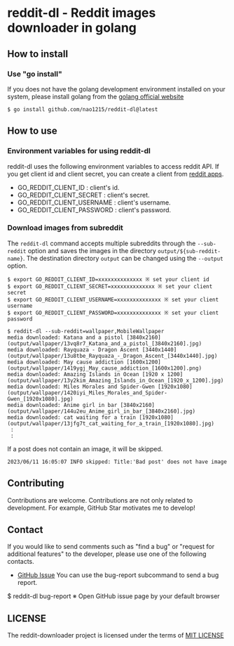 # reddit-dl - Reddit images downloader in golang



## How to install
### Use "go install"
If you does not have the golang development environment installed on your system, please install golang from the [golang official website](https://go.dev/doc/install)

```
$ go install github.com/nao1215/reddit-dl@latest
```

## How to use
### Environment variables for using reddit-dl
reddit-dl uses the following environment variables to access reddit API. If you get client id and client secret, you can create a client from [reddit apps](https://www.reddit.com/prefs/apps).
- GO_REDDIT_CLIENT_ID : client's id.
- GO_REDDIT_CLIENT_SECRET : client's secret.
- GO_REDDIT_CLIENT_USERNAME : client's username.
- GO_REDDIT_CLIENT_PASSWORD : client's password.

### Download images from subreddit
The `reddit-dl` command accepts multiple subreddits through the `--sub-reddit` option and saves the images in the directory `output/${sub-reddit-name}`. The destination directory `output` can be changed using the `--output` option.
```
$ export GO_REDDIT_CLIENT_ID=xxxxxxxxxxxxxx ※ set your client id
$ export GO_REDDIT_CLIENT_SECRET=xxxxxxxxxxxxxx ※ set your client secret
$ export GO_REDDIT_CLIENT_USERNAME=xxxxxxxxxxxxxx ※ set your client username
$ export GO_REDDIT_CLIENT_PASSWORD=xxxxxxxxxxxxxx ※ set your client password

$ reddit-dl --sub-reddit=wallpaper,MobileWallpaper
media downloaded: Katana and a pistol [3840x2160] (output/wallpaper/13vq8r7_Katana_and_a_pistol_[3840x2160].jpg)
media downloaded: Rayquaza - Dragon Ascent [3440x1440] (output/wallpaper/13u8tbe_Rayquaza_-_Dragon_Ascent_[3440x1440].jpg)
media downloaded: May cause addiction [1600x1200] (output/wallpaper/1419ygj_May_cause_addiction_[1600x1200].png)
media downloaded: Amazing Islands in Ocean [1920 x 1200] (output/wallpaper/13y2kim_Amazing_Islands_in_Ocean_[1920_x_1200].jpg)
media downloaded: Miles Morales and Spider-Gwen [1920x1080] (output/wallpaper/1420iyi_Miles_Morales_and_Spider-Gwen_[1920x1080].jpg)
media downloaded: Anime girl in bar [3840x2160] (output/wallpaper/144u2eu_Anime_girl_in_bar_[3840x2160].jpg)
media downloaded: cat waiting for a train [1920x1080] (output/wallpaper/13jfg7t_cat_waiting_for_a_train_[1920x1080].jpg)
 :
 :
```

If a post does not contain an image, it will be skipped.
```
2023/06/11 16:05:07 INFO skipped: Title:'Bad post' does not have image
```

## Contributing
Contributions are welcome. Contributions are not only related to development. For example, GitHub Star motivates me to develop!

## Contact
If you would like to send comments such as "find a bug" or "request for additional features" to the developer, please use one of the following contacts.

- [GitHub Issue](https://github.com/nao1215/reddit-downloader/issues)
You can use the bug-report subcommand to send a bug report.

$ reddit-dl bug-report
※ Open GitHub issue page by your default browser

## LICENSE
The reddit-downloader project is licensed under the terms of [MIT LICENSE](./LICENSE)